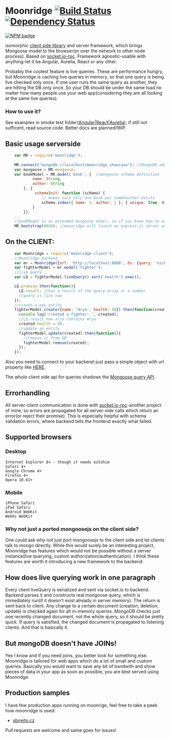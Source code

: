 Moonridge    [![Build Status](https://travis-ci.org/capaj/Moonridge.svg?tag=1.0.3)](https://travis-ci.org/capaj/Moonridge) [![Dependency Status](https://david-dm.org/capaj/Moonridge.svg)](https://david-dm.org/capaj/Moonridge)
=========
[![NPM badge](https://nodei.co/npm/moonridge.png?downloads=true&downloadRank=true&stars=true)](https://nodei.co/npm/moonridge/)



isomorphic [client side library](https://github.com/capaj/Moonridge-client) and server framework, which brings Mongoose model to the browser(or over the network to other node process). Based on [socket.io-rpc](https://github.com/capaj/socket.io-rpc). Framework agnostic-usable with anything-let it be Angular, Aurelia, React or any other.


Probably the coolest feature is live queries. These are performance hungry, but Moonridge is caching live queries in memory, so that one query is being live checked only once. If one user runs the same query as another, they are hitting the DB only once. So your DB should be under the same load no matter how many people use your web app(considering they are all looking at the same live queries).

### How to use it?
See examples in smoke test folder([Angular](test/e2e-smoketest/angular)|[React](test/e2e-smoketest/react)|[Aurelia](test/e2e-smoketest/aurelia)), if still not sufficent, read source code. Better docs are planned/WIP.

## Basic usage serverside
```javascript
    var MR = require('moonridge');
	
	MR.connect("mongodb://localhost/moonridge_showcase"); //MongoDB address is optional-you can connect as always with mongoose
	var mongoose = MR.mongoose;
    var bookModel = MR.model('book', {  //mongoose schema definition
            name: String,
            author: String
        }, {
             schemaInit: function (schema) {
                // makes sure only one book per nameXauthor exists
                schema.index({ name: 1, author: 1 }, { unique: true, dropDups: true });
            }
        });
    ...
    //bookModel is an extended mongoose model, so if you know how to work with mongoose models, you'll be right at home
    MR.bootstrap(8020); //moonridge will launch an express.js server on 8020 with socket.io	
```
## On the CLIENT:
```javascript
   	var Moonridge = require('moonridge-client');
	//Moonridge backend
	var mr = Moonridge({url: 'http://localhost:8080', hs: {query: 'nick=testUser'}});
	var fighterModel = mr.model('fighter');
	//live query
	var LQ = fighterModel.liveQuery().sort('health').exec();

	LQ.promise.then(function(){
	  LQ.result; //has a result of the query-array or a number
	  //query is live now
	});
	//create a new entity
	fighterModel.create({name: 'Arya', health: 50}).then(function(created){
	  console.log('created a fighter: ', created);
	  //LQ.result now also contains Arya
	  created.health = 49;
	  //update an entity
	  fighterModel.update(created).then(function(){
  	    //remove it from DB
  	    fighterModel.remove(created);
	  });
	});
```    
Also you need to connect to your backend-just pass a simple object with url property like [HERE](https://github.com/capaj/Moonridge/blob/master/test/e2e-smoketest/react/Fighters.jsx#L7).

The whole client side api for queries shadows the [Mongoose query API](http://mongoosejs.com/docs/api.html#query-js).

## Errorhandling

All server-client communication is done with [socket.io-rpc](https://github.com/capaj/socket.io-rpc)-another project of mine, so errors are propagated for all server-side calls which return an error(or reject their promise). This is especially helpful with schema validation errors, where backend tells the frontend exactly what failed.

## Supported browsers
### Desktop
    Internet Explorer 8+ - though it needs es5shim
    Safari 4+
    Google Chrome 4+
    Firefox 4+
    Opera 10.61+
### Mobile
    iPhone Safari
    iPad Safari
    Android WebKit
    WebOs WebKit

### Why not just a ported mongoosejs on the client side?
One could ask why not just port mongoosejs to the client side and let clients talk to mongo directly. While this would surely be an interesting project, Moonridge has features which would not be possible without a server instance(live querying, custom authorization/authentication). I think these features are worth it introducing a new framework to the backend.
    
## How does live querying work in one paragraph
Every client liveQuery is serialized and sent via socket.io to backend. Backend parses it and constructs real mongoose query, which is immediately run(if it doesn't exist already in server memory). The return is sent back to client. Any change to a certain document (creation, deletion, update) is checked again for all in-memory queries. MongoDB checks just one recently changed document, not the whole query, so it should be pretty quick. If query is satisfied, the changed document is propagated to listening clients. And that is basically it.

## But mongoDB doesn't have JOINs!
Yes I know and if you need joins, you better look for something else. Moonridge is tailored for web apps which do a lot of small and custom queries. Basically you would want to save any bit of bandwith and show pieces of data in your app as soon as possible, you are best served using Moonridge.

## Production samples
I have few production apps running on moonrige, feel free to take a peek how moonridge is used:

 - [sbirejto.cz](https://github.com/capaj/postuj-hovna)

Pull requests are welcome and same goes for issues!

